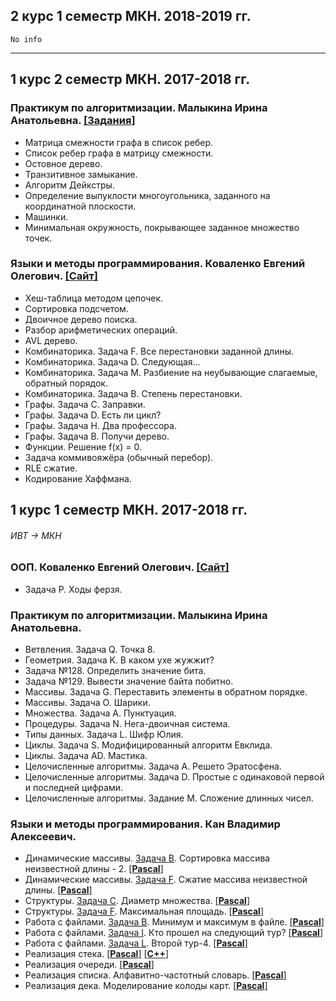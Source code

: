 ## 2 курс 1 семестр МКН. 2018-2019 гг.
    No info
---
## 1 курс 2 семестр МКН. 2017-2018 гг.
### Практикум по алгоритмизации. Малыкина Ирина Анатольевна. [[Задания]](https://drive.google.com/open?id=18UbFNCUJ2Sc6g4-9_Bve2ceStadzEuvf)
* Матрица смежности графа в список ребер.
* Список ребер графа в матрицу смежности.
* Остовное дерево.
* Транзитивное замыкание.
* Алгоритм Дейкстры.
* Определение выпуклости многоугольника, заданного на координатной плоскости.
* Машинки.
* Минимальная окружность, покрывающее заданное множество точек.
### Языки и методы программирования. Коваленко Евгений Олегович. [[Сайт]](https://hackmd.io/s/B1zCbjLOz#)
* Хеш-таблица методом цепочек.
* Сортировка подсчетом.
* Двоичное дерево поиска.
* Разбор арифметических операций.
* AVL дерево.
* Комбинаторика. Задача F. Все перестановки заданной длины.
* Комбинаторика. Задача D. Следующая...
* Комбинаторика. Задача M. Разбиение на неубывающие слагаемые, обратный порядок.
* Комбинаторика. Задача B. Степень перестановки.
* Графы. Задача C. Заправки.
* Графы. Задача D. Есть ли цикл?
* Графы. Задача H. Два профессора.
* Графы. Задача B. Получи дерево.
* Функции. Решение f(x) = 0.
* Задача коммивояжёра (обычный перебор).
* RLE сжатие.
* Кодирование Хаффмана. 
## 1 курс 1 семестр МКН. 2017-2018 гг. 
###### _ИВТ -> МКН_
### ООП. Коваленко Евгений Олегович. [[Сайт]](https://hackmd.io/s/ByuCAi-pW#)
* Задача P. Ходы ферзя. 
### Практикум по алгоритмизации. Малыкина Ирина Анатольевна.
* Ветвления. Задача Q. Точка 8.
* Геометрия. Задача K. В каком ухе жужжит?
* Задача №128. Определить значение бита.
* Задача №129. Вывести значение байта побитно.
* Массивы. Задача G. Переставить элементы в обратном порядке.
* Массивы. Задача O. Шарики.
* Множества. Задача A. Пунктуация.
* Процедуры. Задача N. Нега-двоичная система.
* Типы данных. Задача L. Шифр Юлия.
* Циклы. Задача S. Модифицированный алгоритм Евклида.
* Циклы. Задача AD. Мастика.
* Целочисленные алгоритмы. Задача A. Решето Эратосфена.
* Целочисленные алгоритмы. Задача D. Простые с одинаковой первой и последней цифрами.
* Целочисленные алгоритмы. Задание M. Сложение длинных чисел.
### Языки и методы программирования. Кан Владимир Алексеевич.
* Динамические массивы. [Задача B](http://informatics.mccme.ru/mod/statements/view3.php?id=11545&chapterid=112483). Сортировка массива неизвестной длины - 2. [[**Pascal**]](https://github.com/ivanovskii/UniversityTasks/tree/master/AllTasks/SimpleTasks/SortingOfDinArr)
* Динамические массивы. [Задача F](http://informatics.mccme.ru/mod/statements/view3.php?id=11545&chapterid=112487). Сжатие массива неизвестной длины. [[**Pascal**]](https://github.com/ivanovskii/UniversityTasks/tree/master/AllTasks/SimpleTasks/DinArrCompact)
* Структуры. [Задача C](http://informatics.mccme.ru/mod/statements/view3.php?id=279&chapterid=324). Диаметр множества. [[**Pascal**]](https://github.com/ivanovskii/UniversityTasks/blob/master/AllTasks/SimpleTasks/DiameterOfSet.pas)
* Структуры. [Задача F](https://informatics.msk.ru/mod/statements/view3.php?id=279&chapterid=327). Максимальная площадь. [[**Pascal**]](https://github.com/ivanovskii/UniversityTasks/blob/master/AllTasks/SimpleTasks/MaxArea.pas)
* Работа с файлами. [Задача B](https://informatics.msk.ru/mod/statements/view3.php?id=11405&chapterid=112392). Минимум и максимум в файле. [[**Pascal**]](https://github.com/ivanovskii/UniversityTasks/tree/master/AllTasks/SimpleTasks/MinMaxInFile)
* Работа с файлами. [Задача I](https://informatics.msk.ru/mod/statements/view3.php?id=11405&chhttp://informatics.mccme.ru/mod/statements/view3.php?id=11405&chapterid=112399apterid=112392). Кто прошел на следующий тур? [[**Pascal**]](https://github.com/ivanovskii/UniversityTasks/tree/master/AllTasks/SimpleTasks/NextTour)
* Работа с файлами. [Задача L](https://informatics.msk.ru/mod/statements/view3.php?id=11405&chapterid=112402). Второй тур-4. [[**Pascal**]](https://github.com/ivanovskii/UniversityTasks/tree/master/AllTasks/SimpleTasks/NextTour4)
* Реализация стека. [[**Pascal**]](https://github.com/ivanovskii/UniversityTasks/blob/master/AllTasks/DataStructures/Stack.pas) [[**С++**]](https://github.com/ivanovskii/UniversityTasks/blob/master/AllTasks/DataStructures/Stack.cpp)
* Реализация очереди. [[**Pascal**]](https://github.com/ivanovskii/UniversityTasks/blob/master/AllTasks/DataStructures/Queue.pas)
* Реализация списка. Алфавитно-частотный словарь. [[**Pascal**]](https://github.com/ivanovskii/UniversityTasks/tree/master/AllTasks/DataStructures/Lists)
* Реализация дека. Моделирование колоды карт. [[**Pascal**]](https://github.com/ivanovskii/UniversityTasks/blob/master/AllTasks/DataStructures/Deque.pas)
